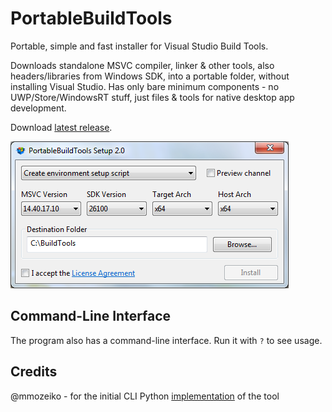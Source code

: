 # PortableBuildTools

Portable, simple and fast installer for Visual Studio Build Tools.

Downloads standalone MSVC compiler, linker & other tools, also headers/libraries from Windows SDK, into a portable folder, without installing Visual Studio.
Has only bare minimum components - no UWP/Store/WindowsRT stuff, just files & tools for native desktop app development.

Download [latest release](https://github.com/Data-Oriented-House/PortableBuildTools/releases/latest/download/PortableBuildTools.exe).

![Screenshot](dialog.png)

## Command-Line Interface

The program also has a command-line interface. Run it with `?` to see usage.

## Credits

@mmozeiko - for the initial CLI Python [implementation](https://gist.github.com/mmozeiko/7f3162ec2988e81e56d5c4e22cde9977) of the tool
